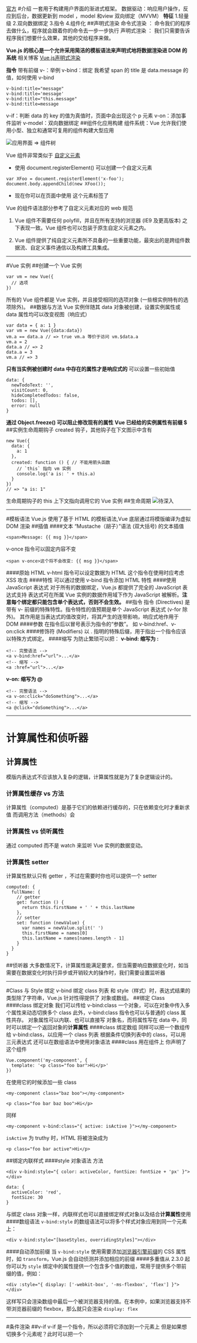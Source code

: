 [官方](https://vuejs.org/)
#介绍
一套用于构建用户界面的渐进式框架。
数据驱动：响应用户操作，反应到后台，数据更新到 model ，model 和view 双向绑定（MVVM）
**特征**
1.轻量级
2.双向数据绑定
3.指令
4.组件化
##声明式渲染
命令式渲染 ： 命令我们的程序去做什么，程序就会跟着你的命令去一步一步执行
声明式渲染 ： 我们只需要告诉程序我们想要什么效果，其他的交给程序来做。

**Vue.js 的核心是一个允许采用简洁的模板语法来声明式地将数据渲染进 DOM 的系统**
相关博客 [Vue.js声明式渲染](https://segmentfault.com/a/1190000011962150)

**指令** 带有前缀 v-：举例
v-bind：绑定
我希望 span 的 title 是 data.message 的值，如何使用 v-bind
```
v-bind:title="message"
v-bind:title='message'
v-bind:title="this.message"
v-bind:title=message
```
v-if：判断
data 的 key 的值为真值时，页面中会出现这个 p 元素
v-on：添加事件监听
v-model：双向数据绑定
##组件化应用构建
组件系统：Vue 允许我们使用小型、独立和通常可复用的组件构建大型应用

![应用界面 => 组件树](https://upload-images.jianshu.io/upload_images/7094266-af73cf610ad0d4de.png?imageMogr2/auto-orient/strip%7CimageView2/2/w/1240)

Vue 组件非常类似于 [自定义元素](https://www.html5rocks.com/zh/tutorials/webcomponents/customelements/) 
- 使用 document.registerElement() 可以创建一个自定义元素
```
var XFoo = document.registerElement('x-foo');
document.body.appendChild(new XFoo());
```
- 现在你可以在页面中使用 <x-foo></x-foo>这个元素标签了

Vue 的组件语法部分参考了自定义元素对应的 web 规范
1. Vue 组件不需要任何 polyfill，并且在所有支持的浏览器 (IE9 及更高版本) 之下表现一致。Vue 组件也可以包装于原生自定义元素之内。

2. Vue 组件提供了纯自定义元素所不具备的一些重要功能，最突出的是跨组件数据流、自定义事件通信以及构建工具集成。
---
#Vue 实例
##创建一个 Vue 实例
```
var vm = new Vue({
  // 选项
})
```
所有的 Vue 组件都是 Vue 实例，并且接受相同的选项对象 (一些根实例特有的选项除外)。
##数据与方法
Vue 实例伴随其 data 对象被创建，设置实例属性或 data 属性均可以改变视图（响应式）
```
var data = { a: 1 }
var vm = new Vue({data:data})
vm.a == data.a // => true vm.a 等价于访问 vm.$data.a
vm.a = 2
data.a // => 2
data.a = 3
vm.a // => 3
```
**只有当实例被创建时 data 中存在的属性才是响应式的**
可以设置一些初始值
```
data: {
  newTodoText: '',
  visitCount: 0,
  hideCompletedTodos: false,
  todos: [],
  error: null
}
```
**通过 Object.freeze() 可以阻止修改现有的属性**
**Vue 已经给的实例属性有前缀 $**
##实例生命周期钩子
created 钩子，其他钩子在下文图示中含有
```
new Vue({
  data: {
    a: 1
  },
  created: function () { // 不能用箭头函数
    // `this` 指向 vm 实例
    console.log('a is: ' + this.a)
  }
})
// => "a is: 1"
```
生命周期钩子的 this 上下文指向调用它的 Vue 实例
##生命周期
![待深入](https://upload-images.jianshu.io/upload_images/7094266-e96014e0aa70dfee.png?imageMogr2/auto-orient/strip%7CimageView2/2/w/1240)

---
#模板语法
Vue.js 使用了基于 HTML 的模板语法,Vue 底层通过将模版编译为虚拟 DOM 渲染
##插值
####文本
“Mustache（胡子）”语法 (双大括号) 的文本插值
```
<span>Message: {{ msg }}</span>
```
v-once 指令可以固定内容不变
```
<span v-once>这个将不会改变: {{ msg }}</span>
```
####原始 HTML
v-html 指令可以设定数据为 HTML
这个指令在使用时应考虑 XSS 攻击
####特性
可以通过使用 v-bind 指令添加 HTML 特性
####使用 JavaScript 表达式
对于所有的数据绑定，Vue.js 都提供了完全的 JavaScript 表达式支持
表达式可在所属 Vue 实例的数据作用域下作为 JavaScript 被解析。**注意每个绑定都只能包含单个表达式，否则不会生效。**
##指令
指令 (Directives) 是带有 v- 前缀的特殊特性。指令特性的值预期是单个 JavaScript 表达式 (v-for 除外)。
其作用是当表达式的值改变时，将其产生的连带影响，响应式地作用于 DOM
####参数
在指令后以冒号表示为指令的“参数”。
如 v-bind:href、v-on:click
####修饰符 (Modifiers) 
以 . 指明的特殊后缀，用于指出一个指令应该以特殊方式绑定。
####缩写
为防止繁琐可以把：
**v-bind: 缩写为 :**
```
<!-- 完整语法 -->
<a v-bind:href="url">...</a>
<!-- 缩写 -->
<a :href="url">...</a>
```
**v-on: 缩写为 @**
```
<!-- 完整语法 -->
<a v-on:click="doSomething">...</a>
<!-- 缩写 -->
<a @click="doSomething">...</a>
```
---
# 计算属性和侦听器
## 计算属性
模版内表达式不应该放入复杂的逻辑，计算属性就是为了复杂逻辑设计的。
### 计算属性缓存 vs 方法
计算属性（computed）是基于它们的依赖进行缓存的，只在依赖变化时才重新求值
而调用方法（methods）会
### 计算属性 vs 侦听属性
通过 computed 而不是 watch 来监听 Vue 实例的数据变动。
### 计算属性 setter
计算属性默认只有 getter ，不过在需要时你也可以提供一个 setter
```
computed: {
  fullName: {
    // getter
    get: function () {
      return this.firstName + ' ' + this.lastName
    },
    // setter
    set: function (newValue) {
      var names = newValue.split(' ')
      this.firstName = names[0]
      this.lastName = names[names.length - 1]
    }
  }
}
```
##侦听器
大多数情况下，计算属性能满足要求，但当需要响应数据变化时，如当需要在数据变化时执行异步或开销较大的操作时，我们需要设置监听器

---
#Class 与 Style 绑定
v-bind 绑定 class 列表 和 style（样式）时，表达式结果的类型除了字符串，Vue.js 针对性得提供了 对象或数组。
##绑定 Class
####class 绑定对象
我们可以传给 v-bind:class 一个对象，可以在对象中传入多个属性来动态切换多个 class
此外，v-bind:class 指令也可以与普通的 class 属性共存。
对象属性可以内联、也可以直接写 对象名，而将属性写在 data 中，同时可以绑定一个返回对象的**计算属性**
####class 绑定数组
同样可以把一个数组传给 v-bind:class，以应用一个 class 列表 
根据条件切换列表中的 class，可以用三元表达式
还可以在数组语法中使用对象语法
####class 用在组件上
你声明了这个组件
```
Vue.component('my-component', {
  template: '<p class="foo bar">Hi</p>'
})
```
在使用它的时候添加一些 class
```
<my-component class="baz boo"></my-component>
```
```
<p class="foo bar baz boo">Hi</p>
```
同样
```
<my-component v-bind:class="{ active: isActive }"></my-component>
```
`isActive` 为 truthy 时，HTML 将被渲染成为
```
<p class="foo bar active">Hi</p>
```
##绑定内联样式
####style 对象语法
方法
```
<div v-bind:style="{ color: activeColor, fontSize: fontSize + 'px' }"></div>
```
```
data: {
  activeColor: 'red',
  fontSize: 30
}
```
与绑定 class 对象一样，内联样式也可以直接绑定样式对象以及结合**计算属性**使用
####数组语法
`v-bind:style` 的数组语法可以将多个样式对象应用到同一个元素上：
```
<div v-bind:style="[baseStyles, overridingStyles]"></div>
```
####自动添加前缀
当 `v-bind:style` 使用需要添加[浏览器引擎前缀](https://developer.mozilla.org/zh-CN/docs/Glossary/Vendor_Prefix)的 CSS 属性时，如 `transform`，Vue.js 会自动侦测并添加相应的前缀
####多重值从 2.3.0 起你可以为 `style` 绑定中的属性提供一个包含多个值的数组，常用于提供多个带前缀的值，例如：
```
<div :style="{ display: ['-webkit-box', '-ms-flexbox', 'flex'] }"></div>
```
这样写只会渲染数组中最后一个被浏览器支持的值。在本例中，如果浏览器支持不带浏览器前缀的 flexbox，那么就只会渲染 `display: flex`

---
#条件渲染
##v-if
v-if 是一个指令，所以必须将它添加到一个元素上
但是如果想切换多个元素呢？此时可以把一个 <template> 元素当做不可见的包裹元素，并在上面使用 v-if。最终的渲染结果将不包含 <template> 元素
v-else
v-else 元素必须紧跟在带 v-if 或者 v-else-if 的元素的后面，下同
v-else-if(2.1.0)
充当 v-if 的“else-if 块”，可以连续使用
####用 `key` 管理可复用的元素
Vue 会尽可能高效地渲染元素，通常会复用已有元素而不是从头开始渲染这样使 Vue 更快，而在 v-if 下其作用是允许用户在不同的登录方式之间切换。我们可以通过添加一个具有唯一值的 key 属性来去掉这个功能
##v-show
另一个用于根据条件展示元素的选项是 v-show 指令。用法大致一样
```
<h1 v-show="ok">Hello!</h1>
```
v-show 不支持 <template> 元素，也不支持 v-else
## `v-if` vs `v-show`
- `v-if` 是“真正”的条件渲染，因为它会确保在切换过程中条件块内的事件监听器和子组件适当地被销毁和重建。
- `v-if` 也是**惰性的**：如果在初始渲染时条件为假，则什么也不做——直到条件第一次变为真时，才会开始渲染条件块。
- 相比之下，`v-show` 就简单得多——不管初始条件是什么，元素总是会被渲染，并且只是简单地基于 CSS 进行切换。
- 一般来说，`v-if` 有更高的切换开销，而 `v-show` 有更高的初始渲染开销。因此，如果需要非常频繁地切换，则使用 `v-show` 较好；如果在运行时条件很少改变，则使用 `v-if` 较好。
**当 v-for 和 v-if 同时使用时，前者优先级高，但不推荐这种做法，[详情](https://cn.vuejs.org/v2/style-guide/#%E9%81%BF%E5%85%8D-v-if-%E5%92%8C-v-for-%E7%94%A8%E5%9C%A8%E4%B8%80%E8%B5%B7-%E5%BF%85%E8%A6%81)**

---
#列表渲染
##用 v-for 把数组对应为一组元素
在 v-for 块中，我们拥有对父作用域属性的完全访问权限。v-for 还支持一个可选的第二个参数为当前项的索引
```
<ul id="example-2">
  <li v-for="(item, index) in items">
    {{ parentMessage }} - {{ index }} - {{ item.message }}
  </li>
</ul>

var example2 = new Vue({
  el: '#example-2',
  data: {
    parentMessage: 'Parent',
    items: [
      { message: 'Foo' },
      { message: 'Bar' }
    ]
  }
})
```
![](https://upload-images.jianshu.io/upload_images/7094266-514602a1f8fadc8e.png?imageMogr2/auto-orient/strip%7CimageView2/2/w/1240)
可以用 of 替代 in 作为分隔符
##[一个对象的 v-for](https://cn.vuejs.org/v2/guide/list.html#%E4%B8%80%E4%B8%AA%E5%AF%B9%E8%B1%A1%E7%9A%84-v-for "一个对象的 v-for")

##v-for 的 key
建议尽可能在使用 v-for 时提供 key
当 Vue.js 用 v-for 正在更新已渲染过的元素列表时，它默认用“就地复用”策略。如果数据项的顺序被改变，Vue 将不会移动 DOM 元素来匹配数据项的顺序， 而是简单复用此处每个元素，并且确保它在特定索引下显示已被渲染过的每个元素
[就地复用](https://www.zhihu.com/question/61078310/answer/361261031)
```
<div v-for="item in items" :key="item.id">
  <!-- 内容 -->
</div>
```
##数组更新检测
####变异方法
Vue 包含一组观察数组的变异方法，所以它们也将会触发视图更新。这些方法如下：
*   `push()`
*   `pop()`
*   `shift()`
*   `unshift()`
*   `splice()`
*   `sort()`
*   `reverse()`
####替换数组
变异方法 (mutation method)，顾名思义，会改变被这些方法调用的原始数组。相比之下，也有非变异 (non-mutating method) 方法，例如：`filter()`, `concat()` 和 `slice()` 。这些不会改变原始数组，但**总是返回一个新数组**。当使用非变异方法时，可以用新数组替换旧数组
Vue 为了使得 DOM 元素得到最大范围的重用而实现了一些智能的、启发式的方法，所以用一个含有相同元素的数组去替换原来的数组是非常高效的操作
##注意事项
由于 JavaScript 的限制，Vue 不能检测以下变动的数组：
1.  当你利用索引直接设置一个项时，例如：`vm.items[indexOfItem] = newValue`
2.  当你修改数组的长度时，例如：`vm.items.length = newLength`
```
var vm = new Vue({
  data: {
    items: ['a', 'b', 'c']
  }
})
vm.items[1] = 'x' // 不是响应性的
vm.items.length = 2 // 不是响应性的
```
第一类问题：两种解决方法
```
// Vue.set(object, key, value)
Vue.set(vm.items, indexOfItem, newValue)
vm.$set(vm.items, indexOfItem, newValue)
// Array.prototype.splice(start[, deleteCount[, item1[, item2[, ...]]]])
vm.items.splice(indexOfItem, 1, newValue)
```
第二类问题：
```
vm.items.splice(newLength)
```
## [对象更改检测注意事项](https://cn.vuejs.org/v2/guide/list.html#%E5%AF%B9%E8%B1%A1%E6%9B%B4%E6%94%B9%E6%A3%80%E6%B5%8B%E6%B3%A8%E6%84%8F%E4%BA%8B%E9%A1%B9 "对象更改检测注意事项")
**与上述情况相同，对于已经创建的实例，Vue 不能动态添加根级别的响应式属性。但是，可以使用 Vue.set(object, key, value) 方法向嵌套对象添加响应式属性。
有时你可能需要为已有对象赋予多个新属性，比如使用 Object.assign() 或 _.extend()。在这种情况下，你应该用两个对象的属性创建一个新的对象。**
```
vm.userProfile = Object.assign({}, vm.userProfile, {
  age: 27,
  favoriteColor: 'Vue Green'
})
```
##显示过滤/排序结果
通过**计算属性**过滤或排序数组
```
<li v-for="n in evenNumbers">{{ n }}</li>

data: {
  numbers: [ 1, 2, 3, 4, 5 ]
},
computed: {
  evenNumbers: function () {
    return this.numbers.filter(function (number) {
      return number % 2 === 0
    })
  }
}
```
在计算属性不适用的情况下 (例如，在嵌套 v-for 循环中) 你可以使用一个 method 方法
```
<li v-for="n in even(numbers)">{{ n }}</li>

data: {
  numbers: [ 1, 2, 3, 4, 5 ]
},
methods: {
  even: function (numbers) {
    return numbers.filter(function (number) {
      return number % 2 === 0
    })
  }
}
```
##一段取值范围 v-for
v-for 也可以取整数。在这种情况下，它将重复多次模板
```
<div>
  <span v-for="n in 10">{{ n }} </span>
</div>

1 2 3 4 5 6 7 8 9 10
```
##`v-for` on a `<template>`
类似于 `v-if`，你也可以利用带有 `v-for` 的 `<template>` 渲染多个元素。
##v-for 和 v-if 一起
v-for 的优先级比 v-if 更高，这意味着 v-if 将分别重复运行于每个 v-for 循环中。
##[一个组件的 v-for](https://cn.vuejs.org/v2/guide/list.html#%E4%B8%80%E4%B8%AA%E7%BB%84%E4%BB%B6%E7%9A%84-v-for)
---
#事件处理
v-on
##监听事件

#表单输入绑定
v-model
#组件基础
##基本示例
```
// 定义一个名为 button-counter 的新组件
Vue.component('button-counter', {
  data: function () {
    return {
      count: 0
    }
  },
  template: '<button v-on:click="count++">You clicked me {{ count }} times.</button>'
})
```
组件是可复用的 Vue 实例，且带有一个名字：在这个例子中是 <button-counter>。我们可以在一个通过 new Vue 创建的 Vue 根实例中，把这个组件作为自定义元素来使用
因为组件是可复用的 Vue 实例，所以它们与 new Vue 接收相同的选项，例如 data、computed、watch、methods 以及生命周期钩子等。**例外是像 el 这样根实例特有的选项。**
##组件的复用
可以将组件进行任意次数的复用，每用一次组件，就会有一个它的新实例被创建
**`data` 必须是一个函数**
如果 Vue 没有这条规则，点击一个按钮就可能会影响到其它所有实例
